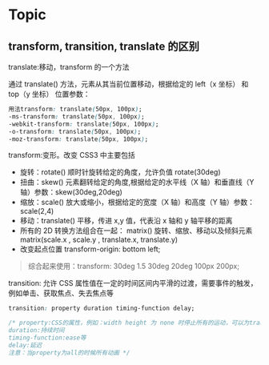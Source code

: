 # Topic

## transform, transition, translate 的区别

translate:移动，transform 的一个方法

通过 translate() 方法，元素从其当前位置移动，根据给定的 left（x 坐标） 和 top（y 坐标） 位置参数：

```css
用法transform: translate(50px, 100px);
-ms-transform: translate(50px, 100px);
-webkit-transform: translate(50px, 100px);
-o-transform: translate(50px, 100px);
-moz-transform: translate(50px, 100px);
```

transform:变形。改变 CSS3 中主要包括

- 旋转：rotate() 顺时针旋转给定的角度，允许负值 rotate(30deg)
- 扭曲：skew() 元素翻转给定的角度,根据给定的水平线（X 轴）和垂直线（Y 轴）参数：skew(30deg,20deg)
- 缩放：scale() 放大或缩小，根据给定的宽度（X 轴）和高度（Y 轴）参数： scale(2,4)
- 移动：translate() 平移，传进 x,y 值，代表沿 x 轴和 y 轴平移的距离
- 所有的 2D 转换方法组合在一起： matrix() 旋转、缩放、移动以及倾斜元素 matrix(scale.x , scale.y , translate.x, translate.y)
- 改变起点位置 transform-origin: bottom left;

> 综合起来使用：transform: 30deg 1.5 30deg 20deg 100px 200px;

transition: 允许 CSS 属性值在一定的时间区间内平滑的过渡，需要事件的触发，例如单击、获取焦点、失去焦点等

```css
transition: property duration timing-function delay;

/* property:CSS的属性，例如：width height 为 none 时停止所有的运动，可以为transform
duration:持续时间
timing-function:ease等
delay:延迟
注意：当property为all的时候所有动画 */
```
